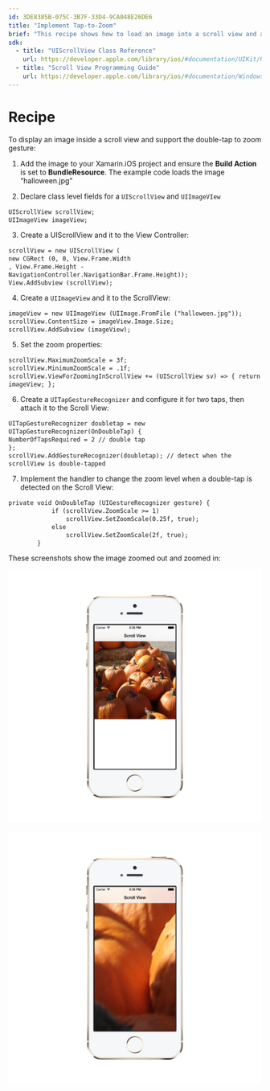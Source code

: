 ```yaml
---
id: 3DE8385B-075C-3B7F-33D4-9CA048E26DE6
title: "Implement Tap-to-Zoom"
brief: "This recipe shows how to load an image into a scroll view and allow the user to double-tap to zoom."
sdk:
  - title: "UIScrollView Class Reference" 
    url: https://developer.apple.com/library/ios/#documentation/UIKit/Reference/UIScrollView_Class/Reference/UIScrollView.html
  - title: "Scroll View Programming Guide" 
    url: https://developer.apple.com/library/ios/#documentation/WindowsViews/Conceptual/UIScrollView_pg/Introduction/Introduction.html
---
```


<a name="Recipe" class="injected"></a>


# Recipe

To display an image inside a scroll view and support the double-tap to zoom
gesture:

1. Add the image to your Xamarin.iOS project and ensure the <span class="s2"><strong>Build Action</strong></span> is set to <span class="s2"><strong>BundleResource</strong></span>. The example code loads the image
“halloween.jpg”

2. Declare class level fields for a `UIScrollView` and `UIImageVIew`

```
UIScrollView scrollView;
UIImageView imageView;
```

<ol start="3">
	<li>Create a <span class="s3">UIScrollView</span> and it to the View Controller:</li>
</ol>

```
scrollView = new UIScrollView (
new CGRect (0, 0, View.Frame.Width
, View.Frame.Height - NavigationController.NavigationBar.Frame.Height));
View.AddSubview (scrollView);
```

<ol start="4">
	<li>Create a <code>UIImageView</code> and it to the ScrollView:</li>
</ol>

```
imageView = new UIImageView (UIImage.FromFile ("halloween.jpg"));
scrollView.ContentSize = imageView.Image.Size;
scrollView.AddSubview (imageView);
```

<ol start="5">
	<li>Set the zoom properties:</li>
</ol>

```
scrollView.MaximumZoomScale = 3f;
scrollView.MinimumZoomScale = .1f;
scrollView.ViewForZoomingInScrollView += (UIScrollView sv) => { return imageView; };
```

<ol start="6">
	<li>Create a <code>UITapGestureRecognizer</code> and configure it for two taps, then attach it to the Scroll View:</li>
</ol>

```
UITapGestureRecognizer doubletap = new UITapGestureRecognizer(OnDoubleTap) {
NumberOfTapsRequired = 2 // double tap
};
scrollView.AddGestureRecognizer(doubletap); // detect when the scrollView is double-tapped
```

<ol start="7">
	<li>Implement the handler to change the zoom level when a double-tap is detected on the Scroll View:</li>
</ol>

```
private void OnDoubleTap (UIGestureRecognizer gesture) {
			if (scrollView.ZoomScale >= 1)
				scrollView.SetZoomScale(0.25f, true);
			else
				scrollView.SetZoomScale(2f, true);
		}
```

These screenshots show the image zoomed out and zoomed in:

 [ ![](Images/unzoomed.png)](Images/unzoomed.png)

 [ ![](Images/zoomed.png)](Images/zoomed.png)

